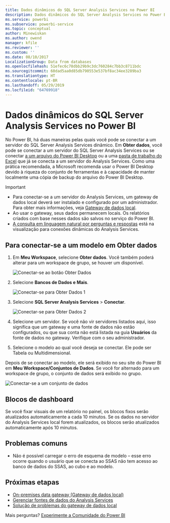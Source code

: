 ```yaml
---
title: Dados dinâmicos do SQL Server Analysis Services no Power BI
description: Dados dinâmicos do SQL Server Analysis Services no Power BI. Isso é feito por meio de uma fonte de dados que foi configurada para um gateway corporativo.
ms.service: powerbi
ms.subservice: powerbi-service
ms.topic: conceptual
author: Minewiskan
ms.author: owend
manager: kfile
ms.reviewer: ''
ms.custom: ''
ms.date: 08/10/2017
LocalizationGroup: Data from databases
ms.openlocfilehash: 51efec6c78dbb29b9c3dc760284c7bb3c8711bdc
ms.sourcegitcommit: 60dad5aa0d85db790553e537bf8ac34ee3289ba3
ms.translationtype: HT
ms.contentlocale: pt-BR
ms.lasthandoff: 05/29/2019
ms.locfileid: "64769918"
---
```

# <a name="sql-server-analysis-services-live-data-in-power-bi"></a>Dados dinâmicos do SQL Server Analysis Services no Power BI

No Power BI, há duas maneiras pelas quais você pode se conectar a um servidor do SQL Server Analysis Services dinâmico. Em **Obter dados**, você pode se conectar a um servidor do SQL Server Analysis Services ou se conectar [a um arquivo do Power BI Desktop](service-desktop-files.md) ou a uma [pasta de trabalho do Excel](service-excel-workbook-files.md) que já se conecta a um servidor do Analysis Services. Como uma prática recomendada, a Microsoft recomenda usar o Power BI Desktop devido à riqueza do conjunto de ferramentas e à capacidade de manter localmente uma cópia de backup do arquivo do Power BI Desktop.

>[!IMPORTANT]
> * Para conectar-se a um servidor do Analysis Services, um gateway de dados local deverá ser instalado e configurado por um administrador. Para obter mais informações, veja [Gateway de dados local](service-gateway-onprem.md).
> * Ao usar o gateway, seus dados permanecem locais.  Os relatórios criados com base nesses dados são salvos no serviço do Power BI. 
> * [A consulta em linguagem natural por perguntas e respostas](service-q-and-a-direct-query.md) está na visualização para conexões dinâmicas do Analysis Services.

## <a name="to-connect-to-a-model-from-get-data"></a>Para conectar-se a um modelo em Obter dados

1. Em **Meu Workspace**, selecione **Obter dados**. Você também poderá alterar para um workspace de grupo, se houver um disponível.

   ![Conectar-se ao botão Obter Dados](media/sql-server-analysis-services-tabular-data/connecttoas_getdatabutton.png)

2. Selecione **Bancos de Dados e Mais**.

   ![Conectar-se para Obter Dados 1](media/sql-server-analysis-services-tabular-data/connecttoas_getdata_1.png)

3. Selecione **SQL Server Analysis Services** > **Conectar**.

   ![Conectar-se para Obter Dados 2](media/sql-server-analysis-services-tabular-data/connecttoas_getdata_2.png)

4. Selecione um servidor. Se você não vir servidores listados aqui, isso significa que um gateway e uma fonte de dados não estão configurados, ou que sua conta não está listada na guia **Usuários** da fonte de dados no gateway. Verifique com o seu administrador.

5. Selecione o modelo ao qual você deseja se conectar. Ele pode ser Tabela ou Multidimensional.

Depois de se conectar ao modelo, ele será exibido no seu site do Power BI em **Meu Workspace/Conjuntos de Dados**. Se você for alternado para um workspace de grupo, o conjunto de dados será exibido no grupo.

![Conectar-se a um conjunto de dados](media/sql-server-analysis-services-tabular-data/connecttoas_dataset_5.png)

## <a name="dashboard-tiles"></a>Blocos de dashboard

Se você fixar visuais de um relatório no painel, os blocos fixos serão atualizados automaticamente a cada 10 minutos. Se os dados no servidor do Analysis Services local forem atualizados, os blocos serão atualizados automaticamente após 10 minutos.

## <a name="common-issues"></a>Problemas comuns

* Não é possível carregar o erro de esquema de modelo – esse erro ocorre quando o usuário que se conecta ao SSAS não tem acesso ao banco de dados do SSAS, ao cubo e ao modelo.

## <a name="next-steps"></a>Próximas etapas

* [On-premises data gateway (Gateway de dados local)](service-gateway-onprem.md)  
* [Gerenciar fontes de dados do Analysis Services](service-gateway-enterprise-manage-ssas.md)  
* [Solução de problemas do gateway de dados local](service-gateway-onprem-tshoot.md)  

Mais perguntas? [Experimente a Comunidade do Power BI](http://community.powerbi.com/)